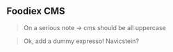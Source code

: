 ## Foodiex CMS

> On a serious note -> cms should be all uppercase

> Ok, add a dummy expresso! Navicstein?
